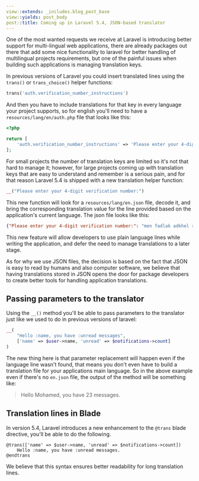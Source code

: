 ```yaml
---
view::extends: _includes.blog_post_base
view::yields: post_body
post::title: Coming up in Laravel 5.4, JSON-based translator
---
```


One of the most wanted requests we receive at Laravel is introducing better support for multi-lingual web applications, there are already packages out there that add some nice functionality to laravel for better handling of multilingual projects requirements, but one of the painful issues when building such applications is managing translation keys.

In previous versions of Laravel you could insert translated lines using the `trans()` or `trans_choice()` helper functions:

```php
trans('auth.verification_number_instructions')
```

And then you have to include translations for that key in every language your project supports, so for english you'll need to have a `resources/lang/en/auth.php` file that looks like this:

```php
<?php

return [
	'auth.verification_number_instructions' => 'Please enter your 4-digit verification number:'
];
```

For small projects the number of translation keys are limited so it's not that hard to manage it; however, for large projects coming up with translation keys that are easy to understand and remember is a serious pain, and for that reason Laravel 5.4 is shipped with a new translation helper function:

```php
__("Please enter your 4-digit verification number:")
```

This new function will look for a `resources/lang/en.json` file, decode it, and bring the corresponding translation value for the line provided based on the application's current language. The json file looks like this:

```json
{"Please enter your 4-digit verification number:": "men fadlak adkhel raqam al tareef"}
```

This new feature will allow developers to use plain language lines while writing the application, and defer the need to manage translations to a later stage.

As for why we use JSON files, the decision is based on the fact that JSON is easy to read by humans and also computer software, we believe that having translations stored in JSON opens the door for package developers to create better tools for handling application translations.

## Passing parameters to the translator

Using the `__()` method you'll be able to pass parameters to the translator just like we used to do in previous versions of laravel:

```php
__(
	"Hello :name, you have :unread messages", 
	['name' => $user->name, 'unread' => $notifications->count]
)
```

The new thing here is that parameter replacement will happen even if the language line wasn't found, that means you don't even have to build a translation file for your applications main language. So in the above example even if there's no `en.json` file, the output of the method will be something like:

> Hello Mohamed, you have 23 messages.

## Translation lines in Blade

In version 5.4, Laravel introduces a new enhancement to the `@trans` blade directive, you'll be able to do the following.

```
@trans(['name' => $user->name, 'unread' => $notifications->count])
	Hello :name, you have :unread messages.
@endtrans
```

We believe that this syntax ensures better readability for long translation lines.